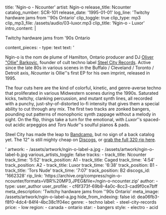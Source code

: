 title: 'Ngin-o - Ncounter'
artist: Ngin-o
release_title: Ncounter
catalog_number: SCR-101
release_date: '1995-01-01'
log_line: 'Twitchy hardware jams from ''90s Ontario'
clip_toggle: true
clip_type: mp3
clip_mp3_file: /assets/audio/03-luxor.mp3
clip_title: 'Ngin-o - Luxor'
intro_content: |
  <p>Twitchy hardware jams from '90s Ontario
  </p>
content_pieces:
  -
    type: text
    text: '<p>Ngin-o is the nom de plume of Hamilton, Ontario producer and DJ&nbsp;<a href="https://www.discogs.com/artist/27317-Oliver-Barkovic" target="_blank">Oliver "Ollie" Barkovic</a>, founder of cult techno label <a href="https://www.discogs.com/label/8421-Steel-City-Records" target="_blank">Steel City Records</a>. Active since the late 80s in various scenes in the Buffalo / Cleveland / Toronto / Detroit axis,&nbsp;<i>Ncounter</i> is Ollie''s first EP for his own imprint, released in 1995.&nbsp;</p><p>The four cuts here are the kind of colorful, kinetic, and genre-averse techno that proliferated in various Midwestern scenes during the 1990s. Saturated kicks, twitchy, clanking percussion, and mutant synth lines, all recorded with a punchy, just-shy-of-distorted lo-fi intensity that gives them a special ability to cut through any mix. The first two tracks are zonked bangers, pounding out patterns of monophonic synth zappage without a melody in sight. On the flip, things take a turn for the emotional, with <i>Luxor</i>''s spaced-out acidic arpeggios and <i>Tors Nude</i>''s soulful pianos &amp; pads.&nbsp;</p><p>Steel City has made the leap to <a href="https://steelcityrecords.bandcamp.com/" target="_blank">Bandcamp</a>, but no sign of a back catalog yet. The 12" is still mighty cheap on <a href="https://www.discogs.com/sell/release/1662328" target="_blank">Discogs</a>, or <a href="https://archive.org/compress/ngin-o-ncounter/formats=VBR%20MP3,JPEG&amp;file=/ngin-o-ncounter.zip" target="_blank">grab the full 320 rip here</a>.<br></p>'
artwork:
  - /assets/artwork/ngin-o-label-a.jpg
  - /assets/artwork/ngin-o-label-b.jpg
various_artists_toggle: false
tracks:
  -
    track_title: Ncounter
    track_time: '5:52'
    track_position: A1
  -
    track_title: Caged
    track_time: '4:54'
    track_position: A2
  -
    track_title: Luxor
    track_time: '6:38'
    track_position: B1
  -
    track_title: 'Tors Nude'
    track_time: '7:07'
    track_position: B2
discogs_id: '1662328'
rip_link: 'https://archive.org/compress/ngin-o-ncounter/formats=VBR%20MP3,JPEG&file=/ngin-o-ncounter.zip'
author:
  -
    type: user_author
    user_profile:
      - cf6f373f-69b8-4a0c-8cc3-cad9f0ce7bff
meta_description: 'Twitchy hardware jams from ''90s Ontario'
meta_image: /assets/artwork/ngin-o-label-a.jpg
hide_from_indexing: false
id: dea06fb3-f8f0-4dc4-84f4-4bc38c1f04ec
genre:
  - techno
label:
  - steel-city-records
price:
  - low
region:
  - canada
  - ontario
star:
  - bangers
style:
  - electro
  - acid
